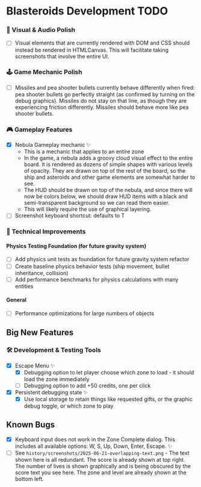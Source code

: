 # Blasteroids Development TODO

### 🎨 Visual & Audio Polish

- [ ] Visual elements that are currently rendered with DOM and CSS should
      instead be rendered in HTMLCanvas. This will facilitate taking screenshots
      that involve the entire UI.

### 🕹️ Game Mechanic Polish

- [ ] Missiles and pea shooter bullets currently behave differently when fired:
      pea shooter bullets go perfectly straight (as confirmed by turning on the
      debug graphics). Missiles do not stay on that line, as though they are
      experiencing friction differently. Missiles should behave more like pea
      shooter bullets.

### 🎮 Gameplay Features

- [x] Nebula Gameplay mechanic ✨
    - This is a mechanic that applies to an entire zone
    - In the game, a nebula adds a groovy cloud visual effect to the entire
      board. It is rendered as dozens of simple shapes with various levels of
      opacity. They are drawn on top of the rest of the board, so the ship and
      asteroids and other game elements are somewhat harder to see.
    - The HUD should be drawn on top of the nebula, and since there will now be
      colors below, we should draw HUD items with a black and semi-transparent
      background so we can read them easier.
    - This will likely require the use of graphical layering.
- [ ] Screenshot keyboard shortcut: defaults to T

### 🔧 Technical Improvements

#### Physics Testing Foundation (for future gravity system)

- [ ] Add physics unit tests as foundation for future gravity system refactor
- [ ] Create baseline physics behavior tests (ship movement, bullet inheritance, collision)
- [ ] Add performance benchmarks for physics calculations with many entities

#### General

- [ ] Performance optimizations for large numbers of objects

## Big New Features

### 🛠️ Development & Testing Tools

- [x] Escape Menu ✨
    - [x] Debugging option to let player choose which zone to load - it should
          load the zone immediately
    - [ ] Debugging option to add +50 credits, one per click
- [x] Persistent debugging state ✨
    - [x] Use local storage to retain things like requested gifts, or the
          graphic debug toggle, or which zone to play

## Known Bugs

- [x] Keyboard input does not work in the Zone Complete dialog. This includes
      all available options: W, S, Up, Down, Enter, Escape. ✨
- [ ] See `history/screenshots/2025-06-21-overlapping-text.png` - The text shown
      here is all redundant. The score is already shown at top right. The number of
      lives is shown graphically and is being obscured by the score text you see
      here. The zone and level are already shown at the bottom left.
